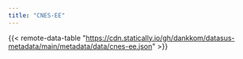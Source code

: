 ```yaml
---
title: "CNES-EE"
---
```


{{< remote-data-table "https://cdn.statically.io/gh/dankkom/datasus-metadata/main/metadata/data/cnes-ee.json" >}}
